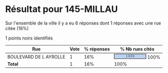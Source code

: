 # Résultat pour 145-MILLAU

Sur l'ensemble de la ville il y a eu 6 réponses dont 1 réponses avec une rue citée (16%)

1 points noirs identifiés

| Rue | Vote | % réponses | % Nb rues cités|
|-----|------|------------|----------------|
| BOULEVARD DE L AYROLLE | 1 | 16% | <img src="../../img/bar_100.gif" />&nbsp;100%|
| **Total** | 1 | 16% | 100%|

